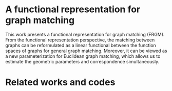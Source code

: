 # A functional representation for graph matching
This work presents a functional representation for graph matching (FRGM). From the functional representation perspective, the matching between graphs can be reformulated as a linear functional between the function spaces of graphs for general graph matching. Moreover, it can be viewed as a new parameterization for Euclidean graph matching, which allows us to estimate the geometric parameters and correspondence simultaneously.

# Related works and codes
